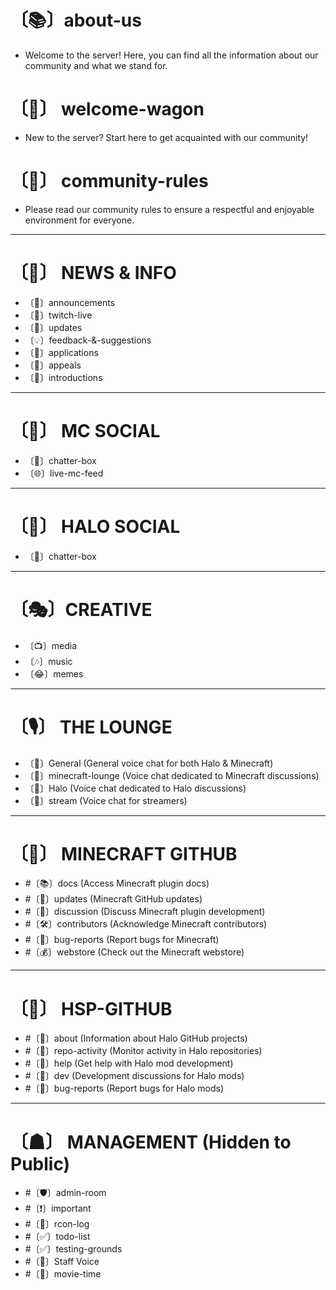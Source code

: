 # 〔📚〕about-us

- Welcome to the server! Here, you can find all the information about our community and what we stand for.

# 〔🚪〕 welcome-wagon

- New to the server? Start here to get acquainted with our community!

# 〔📝〕 community-rules

- Please read our community rules to ensure a respectful and enjoyable environment for everyone.

---

# 〔🔔〕 NEWS & INFO

- 〔📢〕announcements
- 〔🔴〕twitch-live
- 〔🔄〕updates
- 〔💡〕feedback-&-suggestions
- 〔📝〕applications
- 〔🚫〕appeals
- 〔🌟〕introductions

---

# 〔👥〕 MC SOCIAL

- 〔💬〕chatter-box
- 〔🌐〕live-mc-feed

---

# 〔👥〕 HALO SOCIAL

- 〔💬〕chatter-box

---

# 〔🎭〕CREATIVE

- 〔📺〕media
- 〔🎶〕music
- 〔😂〕memes

---

# 〔🎙〕 THE LOUNGE

- 〔🎤〕General (General voice chat for both Halo & Minecraft)
- 〔🎤〕minecraft-lounge (Voice chat dedicated to Minecraft discussions)
- 〔🎤〕Halo (Voice chat dedicated to Halo discussions)
- 〔🔴〕stream (Voice chat for streamers)

---

# 〔🔗〕 MINECRAFT GITHUB

- #〔📚〕docs (Access Minecraft plugin docs)
- #〔📣〕updates (Minecraft GitHub updates)
- #〔💬〕discussion (Discuss Minecraft plugin development)
- #〔🛠〕contributors (Acknowledge Minecraft contributors)
- #〔🐛〕bug-reports (Report bugs for Minecraft)
- #〔💰〕webstore (Check out the Minecraft webstore)

---

# 〔🔗〕 HSP-GITHUB

- #〔📝〕about (Information about Halo GitHub projects)
- #〔🔔〕repo-activity (Monitor activity in Halo repositories)
- #〔🙋〕help (Get help with Halo mod development)
- #〔🎨〕dev (Development discussions for Halo mods)
- #〔🐛〕bug-reports (Report bugs for Halo mods)

---

# 〔☗〕 MANAGEMENT (Hidden to Public)

- #〔🛡〕admin-room
- #〔❗〕important
- #〔📖〕rcon-log
- #〔✅〕todo-list
- #〔✅〕testing-grounds
- #〔🎤〕Staff Voice
- #〔🎥〕movie-time